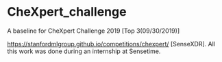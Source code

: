 # CheXpert_challenge
A baseline for CheXpert Challenge 2019 [Top 3(09/30/2019)]

https://stanfordmlgroup.github.io/competitions/chexpert/ [SenseXDR].
All this work was done during an internship at Sensetime.
